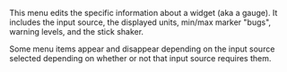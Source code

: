 This menu edits the specific information about a widget (aka a gauge). It
includes the input source, the displayed units, min/max marker \"bugs\", warning
levels, and the stick shaker.

Some menu items appear and disappear depending on the input source selected
depending on whether or not that input source requires them.